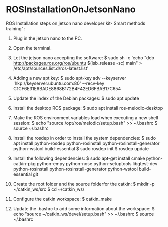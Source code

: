 # ROSInstallationOnJetsonNano
ROS Installation steps on jetson nano developer kit- Smart methods training":

1.	Plug in the jetson nano to the PC.
2.	Open the terminal.
3.	Let the jetson nano accepting the software: 
$ sudo sh -c 'echo "deb http://packages.ros.org/ros/ubuntu $(lsb_release -sc) main" > /etc/apt/sources.list.d/ros-latest.list'   

4.	Adding a new apt key:
$ sudo apt-key adv --keyserver 'hkp://keyserver.ubuntu.com:80' --recv-key C1CF6E31E6BADE8868B172B4F42ED6FBAB17C654

5.	Update the index of the Debian packages:
$ sudo apt update

6.	Install the desktop ROS package:
$ sudo apt install ros-melodic-desktop

7.	Make the ROS environment variables load when executing a new shell session:
$ echo "source /opt/ros/melodic/setup.bash" >> ~/.bashrc 
$ source ~/.bashrc

8.	Install the rosdep in order to install the system dependencies:
$ sudo apt install python-rosdep python-rosinstall python-rosinstall-generator python-wstool build-essential
$ sudo rosdep init 
$ rosdep update

9.	Install the following dependencies:
$ sudo apt-get install cmake python-catkin-pkg python-empy python-nose python-setuptools libgtest-dev python-rosinstall python-rosinstall-generator python-wstool build-essential git

10.	Create the root folder and the source folderfor the catkin:
$ mkdir -p ~/catkin_ws/src 
$ cd ~/catkin_ws/

11.	Configure the catkin workspace:
$ catkin_make

12.	Update the .bashrc to add some information about the workspace:
$ echo "source ~/catkin_ws/devel/setup.bash" >> ~/.bashrc 
$ source ~/.bashrc
